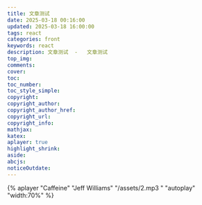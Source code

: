 ```yaml
---
title: 文章测试
date: 2025-03-18 00:16:00
updated: 2025-03-18 16:00:00
tags: react
categories: front
keywords: react
description: 文章测试  -   文章测试
top_img:
comments:
cover:
toc:
toc_number:
toc_style_simple:
copyright:
copyright_author:
copyright_author_href:
copyright_url:
copyright_info:
mathjax:
katex:
aplayer: true
highlight_shrink:
aside:
abcjs:
noticeOutdate:
---
```



{% aplayer "Caffeine" "Jeff Williams" "/assets/2.mp3 " "autoplay" "width:70%" %}
